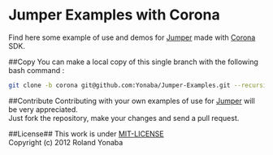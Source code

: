 Jumper Examples with Corona
===========================

Find here some example of use and demos for [Jumper](https://github.com/Yonaba/Jumper) made with [Corona](http://www.coronalabs.com) SDK.

##Copy
You can make a local copy of this single branch with the following bash command :

```bash
git clone -b corona git@github.com:Yonaba/Jumper-Examples.git --recursive
```

##Contribute
Contributing with your own examples of use for [Jumper](https://github.com/Yonaba/Jumper) will be very appreciated. <br/>
Just fork the repository, make your changes and send a pull request.

##License##
This work is under [MIT-LICENSE](http://www.opensource.org/licenses/mit-license.php)<br/>
Copyright (c) 2012 Roland Yonaba<br/>